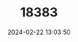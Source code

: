 ---
title: "18383"
category: "Prototroctes maraena"
draft: false
date: 2024-02-22 13:03:50
languages:
  English: ["Cucumberfish", "Cucumber Herring", "Cucumber Mullet", "Yarra Herring", "Australian Grayling"]
  German: ["Cucumber Hering", "Grayling"]
  Finnish: ["Kurkkukuore"]
  Russian: ["прототрокт австралийский"]
---